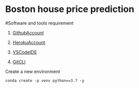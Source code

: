 # Boston house price prediction

#Software and tools requirement

1. [GithubAccount](http://github.com)
2. [HerokuAccount](https://heroku.com)
3. [VSCodeIDE](https://code.visualstudio.com/)

4. [GitCLI](https://git-scm.com/docs/gitcli)

Create a new environment

```
conda create -p venv python==3.7 -y
```
